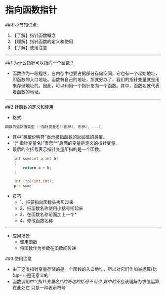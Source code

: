 # 指向函数指针
##本小节知识点:
1. 【了解】指针函数概念
2. 【理解】指针函数的定义和使用
3. 【了解】使用注意

---

##1.为什么指针可以指向一个函数？
- 函数作为一段程序，在内存中也要占据部分存储空间，它也有一个起始地址，即函数的入口地址。函数有自己的地址，那就好办了，我们的指针变量就是用来存储地址的。因此，可以利用一个指针指向一个函数。其中，函数名就代表着函数的地址。

---
##2.针函数的定义和使用
- 格式:
```c
函数的返回值类型 (*指针变量名)(形参1, 形参2, ...);
```
+ 其中“类型说明符”表示被指函数的返回值的类型。
+ “(* 指针变量名)”表示“*”后面的变量是定义的指针变量。
+ 最后的空括号表示指针变量所指的是一个函数。

```c
    int sum(int a,int b)
    {
        return a + b;
    }

    int (*p)(int,int);
    p = sum;
```

- 技巧
    + 1、把要指向函数头拷贝过来
    + 2、把函数名称使用小括号括起来
    + 3、在函数名称前面加上一个*
    + 4、修改函数名称
---

- 应用场景
    + 调用函数
    + 将函数作为参数在函数间传递

##3.使用注意
- 由于这类指针变量存储的是一个函数的入口地址，所以对它们作加减运算(比如p++)是无意义的
- 函数调用中"(*指针变量名)"的两边的括号不可少,其中的*不应该理解为求值运算,在此处它 只是一种表示符号




